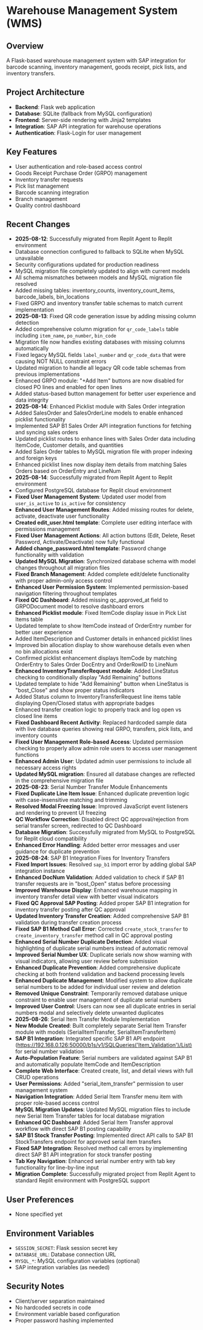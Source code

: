 # Warehouse Management System (WMS)

## Overview
A Flask-based warehouse management system with SAP integration for barcode scanning, inventory management, goods receipt, pick lists, and inventory transfers.

## Project Architecture
- **Backend**: Flask web application
- **Database**: SQLite (fallback from MySQL configuration)
- **Frontend**: Server-side rendering with Jinja2 templates
- **Integration**: SAP API integration for warehouse operations
- **Authentication**: Flask-Login for user management

## Key Features
- User authentication and role-based access control
- Goods Receipt Purchase Order (GRPO) management
- Inventory transfer requests
- Pick list management
- Barcode scanning integration
- Branch management
- Quality control dashboard

## Recent Changes
- **2025-08-12**: Successfully migrated from Replit Agent to Replit environment
- Database connection configured to fallback to SQLite when MySQL unavailable
- Security configurations updated for production readiness
- MySQL migration file completely updated to align with current models
- All schema mismatches between models and MySQL migration file resolved
- Added missing tables: inventory_counts, inventory_count_items, barcode_labels, bin_locations
- Fixed GRPO and inventory transfer table schemas to match current implementation
- **2025-08-13**: Fixed QR code generation issue by adding missing column detection
- Added comprehensive column migration for `qr_code_labels` table including `item_name`, `po_number`, `bin_code`
- Migration file now handles existing databases with missing columns automatically
- Fixed legacy MySQL fields `label_number` and `qr_code_data` that were causing NOT NULL constraint errors
- Updated migration to handle all legacy QR code table schemas from previous implementations
- Enhanced GRPO module: "+Add Item" buttons are now disabled for closed PO lines and enabled for open lines
- Added status-based button management for better user experience and data integrity
- **2025-08-14**: Enhanced Picklist module with Sales Order integration
- Added SalesOrder and SalesOrderLine models to enable enhanced picklist functionality
- Implemented SAP B1 Sales Order API integration functions for fetching and syncing sales orders
- Updated picklist routes to enhance lines with Sales Order data including ItemCode, Customer details, and quantities
- Added Sales Order tables to MySQL migration file with proper indexing and foreign keys
- Enhanced picklist lines now display item details from matching Sales Orders based on OrderEntry and LineNum
- **2025-08-14**: Successfully migrated from Replit Agent to Replit environment
- Configured PostgreSQL database for Replit cloud environment
- **Fixed User Management System**: Updated user model from `user_is_active` to `is_active` for consistency
- **Enhanced User Management Routes**: Added missing routes for delete, activate, deactivate user functionality
- **Created edit_user.html template**: Complete user editing interface with permissions management
- **Fixed User Management Actions**: All action buttons (Edit, Delete, Reset Password, Activate/Deactivate) now fully functional
- **Added change_password.html template**: Password change functionality with validation
- **Updated MySQL Migration**: Synchronized database schema with model changes throughout all migration files
- **Fixed Branch Management**: Added complete edit/delete functionality with proper admin-only access control
- **Enhanced User Permission System**: Implemented permission-based navigation filtering throughout templates
- **Fixed QC Dashboard**: Added missing qc_approved_at field to GRPODocument model to resolve dashboard errors
- **Enhanced Picklist module**: Fixed ItemCode display issue in Pick List Items table
- Updated template to show ItemCode instead of OrderEntry number for better user experience
- Added ItemDescription and Customer details in enhanced picklist lines
- Improved bin allocation display to show warehouse details even when no bin allocations exist
- Confirmed picklist enhancement displays ItemCode by matching OrderEntry to Sales Order DocEntry and OrderRowID to LineNum
- **Enhanced InventoryTransferRequest module**: Added LineStatus checking to conditionally display "Add Remaining" buttons
- Updated template to hide "Add Remaining" button when LineStatus is "bost_Close" and show proper status indicators
- Added Status column to InventoryTransferRequest line items table displaying Open/Closed status with appropriate badges
- Enhanced transfer creation logic to properly track and log open vs closed line items
- **Fixed Dashboard Recent Activity**: Replaced hardcoded sample data with live database queries showing real GRPO, transfers, pick lists, and inventory counts
- **Fixed User Management Role-based Access**: Updated permission checking to properly allow admin role users to access user management functions
- **Enhanced Admin User**: Updated admin user permissions to include all necessary access rights
- **Updated MySQL migration**: Ensured all database changes are reflected in the comprehensive migration file
- **2025-08-23**: Serial Number Transfer Module Enhancements
- **Fixed Duplicate Line Item Issue**: Enhanced duplicate prevention logic with case-insensitive matching and trimming
- **Resolved Modal Freezing Issue**: Improved JavaScript event listeners and rendering to prevent UI freezing
- **QC Workflow Correction**: Disabled direct QC approval/rejection from serial transfer screen, redirected to QC Dashboard
- **Database Migration**: Successfully migrated from MySQL to PostgreSQL for Replit cloud compatibility
- **Enhanced Error Handling**: Added better error messages and user guidance for duplicate prevention
- **2025-08-24**: SAP B1 Integration Fixes for Inventory Transfers
- **Fixed Import Issues**: Resolved `sap_b1` import error by adding global SAP integration instance
- **Enhanced DocNum Validation**: Added validation to check if SAP B1 transfer requests are in "bost_Open" status before processing
- **Improved Warehouse Display**: Enhanced warehouse mapping in inventory transfer detail view with better visual indicators
- **Fixed QC Approval SAP Posting**: Added proper SAP B1 integration for inventory transfer posting after QC approval
- **Updated Inventory Transfer Creation**: Added comprehensive SAP B1 validation during transfer creation process
- **Fixed SAP B1 Method Call Error**: Corrected `create_stock_transfer` to `create_inventory_transfer` method call in QC approval posting
- **Enhanced Serial Number Duplicate Detection**: Added visual highlighting of duplicate serial numbers instead of automatic removal
- **Improved Serial Number UX**: Duplicate serials now show warning with visual indicators, allowing user review before submission
- **Enhanced Duplicate Prevention**: Added comprehensive duplicate checking at both frontend validation and backend processing levels
- **Enhanced Duplicate Management**: Modified system to allow duplicate serial numbers to be added for individual user review and deletion
- **Removed Unique Constraint**: Temporarily removed database unique constraint to enable user management of duplicate serial numbers
- **Improved User Control**: Users can now see all duplicate entries in serial numbers modal and selectively delete unwanted duplicates
- **2025-08-26**: Serial Item Transfer Module Implementation
- **New Module Created**: Built completely separate Serial Item Transfer module with models (SerialItemTransfer, SerialItemTransferItem)
- **SAP B1 Integration**: Integrated specific SAP B1 API endpoint (https://192.168.0.126:50000/b1s/v1/SQLQueries('Item_Validation')/List) for serial number validation
- **Auto-Population Feature**: Serial numbers are validated against SAP B1 and automatically populate ItemCode and ItemDescription
- **Complete Web Interface**: Created create, list, and detail views with full CRUD operations
- **User Permissions**: Added "serial_item_transfer" permission to user management system
- **Navigation Integration**: Added Serial Item Transfer menu item with proper role-based access control
- **MySQL Migration Updates**: Updated MySQL migration files to include new Serial Item Transfer tables for local database migration
- **Enhanced QC Dashboard**: Added Serial Item Transfer approval workflow with direct SAP B1 posting capability
- **SAP B1 Stock Transfer Posting**: Implemented direct API calls to SAP B1 StockTransfers endpoint for approved serial item transfers
- **Fixed SAP Integration**: Resolved method call errors by implementing direct SAP B1 API integration for stock transfer posting
- **Tab Key Navigation**: Enhanced serial number entry with tab key functionality for line-by-line input
- **Migration Complete**: Successfully migrated project from Replit Agent to standard Replit environment with PostgreSQL support

## User Preferences
- None specified yet

## Environment Variables
- `SESSION_SECRET`: Flask session secret key
- `DATABASE_URL`: Database connection URL
- `MYSQL_*`: MySQL configuration variables (optional)
- SAP integration variables (as needed)

## Security Notes
- Client/server separation maintained
- No hardcoded secrets in code
- Environment variable based configuration
- Proper password hashing implemented